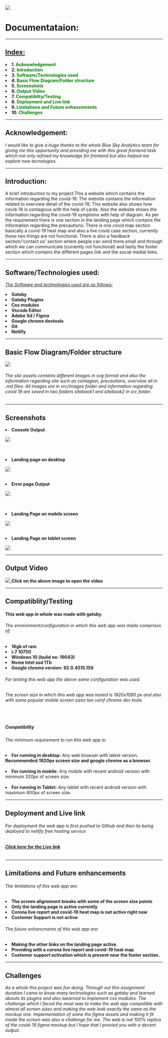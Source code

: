 

![](src/screenshots/covidblue.png)
<h1> Documentataion: </h1>
<hr />

<h2> <u>Index:</u> </h2>
  <li><b>1. <a href="#ack" style="text-decoration:none; color: green">Acknowledgement</a></b></li>
  <li><b>2. <a href="#intro" style="text-decoration:none; color: green">Introduction</a></b></li>
  <li><b>3. <a href="#tools" style="text-decoration:none; color: green">Software/Technologies used</a></b></li>
  <li><b>4. <a href="#flow" style="text-decoration:none; color: green">Basic Flow Diagram/Folder structure </a></b></li>
  <li><b>5. <a href="#ss" style="text-decoration:none; color: green">Screenshots </a></b></li>
  <li><b>6. <a href="#output" style="text-decoration:none; color: green">Output Video </a></b></li>
  <li><b>7. <a href="#ct" style="text-decoration:none; color: green">Compatiblity/Testing </a></b></li>
  <li><b>8. <a href="#dp" style="text-decoration:none; color: green">Deployment and Live link </a></b></li>
  <li><b>9. <a href="#lm" style="text-decoration:none; color: green">Limitations and Future enhancements </a></b></li>
  <li><b>10. <a href="#ch" style="text-decoration:none; color: green">Challenges</a></b></li>


  <hr />

  <h2 id="ack">Acknowledgement:</h2>

  

  <p><i>I would like to give a huge thanks to the whole Blue Sky Analytics team for giving me  this opportunity and providing me with this great frontend task which not only refined my knowledge for frontend but also helped me explore new tecnologies. </i></p>

  <hr/>

  <h2 id="intro">Introduction:</h2>

  <p>A brief introduction to my project.This a website which contains the information regarding the covid-19. The website contains the information related to overview detail of the covid-19, This website also shows how covid-19 is contagious with the help of cards. Also the website shows the information regarding the covid-19 symptoms with help of diagram. As per the requirement there is one section in the landing page which contains the information regarding the precautions. There is one covid map section basically a covid-19 heat map and also a live covid case section, currently these two things are not functional. There is also a feedback section/'contact us' section where people can send there email and through which we can communicate (currently not functional) and lastly the footer section which contains the different pages link and the social medial links.</p>
  
  <hr />

  <h2 id="tools">Software/Technologies used:</h2>

  <i><u>The Software and technologies used are as follows: </u></i>

  <b><li>Gatsby</li></b>
  <b><li>Gatsby Plugins</li></b>
  <b><li>Css modules</li></b>
  <b><li>Vscode Editor</li></b>
  <b><li>Adobe Xd / Figma</li></b>
  <b><li>Google chrome devtools</li></b>
  <b><li>Git</li></b>
  <b><li>Netlify</li></b>


  <hr />

  <h2 id="flow">Basic Flow Diagram/Folder structure</h2>

  ![](src/screenshots/folder_structure.png)
  <h6>The site assets contains different images in svg format and also the information regarding site such as contagion, precautions, overview all in .md files. All images are in <i>src/images</i> folder and information regarding covid 19 are saved in two folders <i>sitebook1 and sitebook2</i> in src folder. </h6>
  <hr />
  
<h2 id="ss">Screenshots</h2>

<li><b>Console Output</b></li>

![](src/screenshots/console.png)

<br/>
<br/>
<li><b>Landing page on desktop</b></li>

![](src/screenshots/landing.png)
<br />
<br />
<li><b>Error page Output</b></li>

![](src/screenshots/error404.png)

<br />
<br />
<li><b>Landing Page on mobile screen</b></li>

![](src/screenshots/mobile.png)
<br />
<br />
<li><b>Landing Page on tablet screen</b></li>

![](src/screenshots/ipad.png)

<hr />


<h2 id="output">Output Video</h2>
<a href="https://youtu.be/-YIXTJyaxYU" title="Link Title">

![](src/screenshots/covid_landing.png)
</a>
<b>Click on the above image to open the video</b>

<hr />

<h2 id="ct">Compatiblity/Testing</h2>

<h4>This web app in whole was made with gatsby.</h4>

<h6>The environment/configuration in which this web app was made comprises of:</h6>

<li><b>16gb of ram</b></li>
<li><b>i-7 10750</b></li>
<li><b>Windows 10 (bulid no: 19043) </b></li>
<li><b>Nvme Intel ssd 1Tb</b></li>
<li><b>Google chrome version: 92.0.4515.159</b></li>


<h6>For testing this web app the above same configuration was used.</h6>
<h6>The screen size in which this web app was tested is 1920x1080 px and also with some popular mobile screen sizes too usinf chrome dev tools</h6>
<br />
<h5>Compatibility</h5>
<h6>The minimum requirement to run this web app is:</h6>
<li><b>For running in desktop:</b> Any web browser with latest version. <br />
<b>Recommended:</b><b>1920px screen size and google chrome as a browser.</b></li>
<br />
<li><b>For running in mobile:</b> Any mobile with recent android version with minimum 320px of screen size.
 <br /> <br />
<li><b>For running in Tablet:</b> Any tablet with recent android version with maximum 800px of screen size. 

<hr />

<h2 id="dp">Deployment and Live link</h2>

<h6>For deployment the web app is first pushed to Github and then its being deployed to netlify free hosting service</h6>
<a href="https://covid-19-dashboard-bsa.netlify.app/ "><h6> <b>Click here for the Live link </b></h6></a>

<hr />

<h2 id="lm">Limitations and Future enhancements</h2>

<h6>The limitations of this web app are:</h6>

<li><b>The screen alignnment breaks with some of the screen size points</b></li>
<li><b>Only the landing page is active currently</b></li>
<li><b>Corona live report and covid-19 heat map is not active right now</b></li>
<li><b>Customer Support is not active</b></li>


<h6>The future enhancments of this web app are:</h6>
<li><b>Making the other links on the landing page active. </b></li>
<li><b>Providing with a corona live report and covid-19 heat map</b></li>
<li><b>Customer support activation which is present near the footer section.</b></li>

<hr/>

<h2 id="ch">Challenges</h2>

<i>As a whole this project was fun doing. Through out this assignment duration I came to know many technologies such as gatsby and learned abouts its plugins and also laearned to implement css modules. The challenge which I faced the most was to make the web app compatible with almost all screen sizes and making the web look exactly the same as the mockup one. Implementation of some the figma assets and making it fit inside the screen was also a challenge for me. The web is not 100% replica of the covid-19 figma mockup but I hope that I provied you with a decent output.</i>




